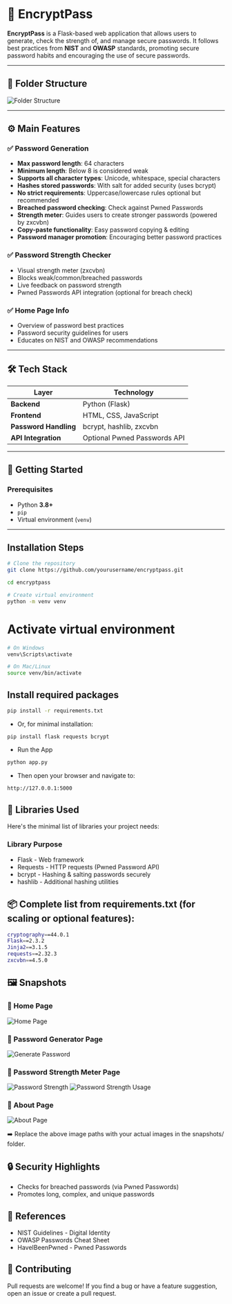 # 🔐 EncryptPass

**EncryptPass** is a Flask-based web application that allows users to generate, check the strength of, and manage secure passwords. It follows best practices from **NIST** and **OWASP** standards, promoting secure password habits and encouraging the use of secure passwords.

---

## 📁 Folder Structure

![Folder Structure](static/images/folder_structure.png)

---

## ⚙️ Main Features

### ✅ Password Generation
- **Max password length**: 64 characters  
- **Minimum length**: Below 8 is considered weak  
- **Supports all character types**: Unicode, whitespace, special characters  
- **Hashes stored passwords**: With salt for added security (uses bcrypt)  
- **No strict requirements**: Uppercase/lowercase rules optional but recommended  
- **Breached password checking**: Check against Pwned Passwords  
- **Strength meter**: Guides users to create stronger passwords (powered by zxcvbn)  
- **Copy-paste functionality**: Easy password copying & editing  
- **Password manager promotion**: Encouraging better password practices  

### ✅ Password Strength Checker
- Visual strength meter (zxcvbn)  
- Blocks weak/common/breached passwords  
- Live feedback on password strength  
- Pwned Passwords API integration (optional for breach check)  

### ✅ Home Page Info
- Overview of password best practices  
- Password security guidelines for users  
- Educates on NIST and OWASP recommendations  

---

## 🛠️ Tech Stack

| Layer         | Technology                 |
|---------------|----------------------------|
| **Backend**   | Python (Flask)             |
| **Frontend**  | HTML, CSS, JavaScript      |
| **Password Handling** | bcrypt, hashlib, zxcvbn |
| **API Integration**   | Optional Pwned Passwords API |

---

## 🚀 Getting Started

### Prerequisites
- Python **3.8+**
- `pip`
- Virtual environment (`venv`)

---

## Installation Steps

```bash
# Clone the repository
git clone https://github.com/yourusername/encryptpass.git
```

```bash
cd encryptpass
```

```bash
# Create virtual environment
python -m venv venv
```

# Activate virtual environment

```bash
# On Windows
venv\Scripts\activate
```

```bash
# On Mac/Linux
source venv/bin/activate
```

## Install required packages
```bash
pip install -r requirements.txt
```

- Or, for minimal installation:
    
```
pip install flask requests bcrypt
```

- Run the App
```bash
python app.py
```

- Then open your browser and navigate to:

```bash
http://127.0.0.1:5000
```

## 🧰 Libraries Used
Here's the minimal list of libraries your project needs:

### Library	Purpose
- Flask	- Web framework
- Requests	- HTTP requests (Pwned Password API)
- bcrypt	- Hashing & salting passwords securely
- hashlib	- Additional hashing utilities

## 📦 Complete list from requirements.txt (for scaling or optional features):

```bash
cryptography==44.0.1
Flask==2.3.2
Jinja2==3.1.5
requests==2.32.3
zxcvbn==4.5.0
```

## 🖼️ Snapshots

### 🔹 Home Page
![Home Page](static/images/home.png)

### 🔹 Password Generator Page
![Generate Password](static/images/generate.png)

### 🔹 Password Strength Meter Page
![Password Strength](static/images/strength_preview.png)
![Password Strength Usage](static/images/strength_usage.png)

### 🔹 About Page
![About Page](static/images/about.png)

➡️ Replace the above image paths with your actual images in the snapshots/ folder.

## 🔒 Security Highlights
- Checks for breached passwords (via Pwned Passwords)
- Promotes long, complex, and unique passwords

## 📖 References
- NIST Guidelines - Digital Identity
- OWASP Passwords Cheat Sheet
- HaveIBeenPwned - Pwned Passwords

## 🤝 Contributing
Pull requests are welcome!
If you find a bug or have a feature suggestion, open an issue or create a pull request.
